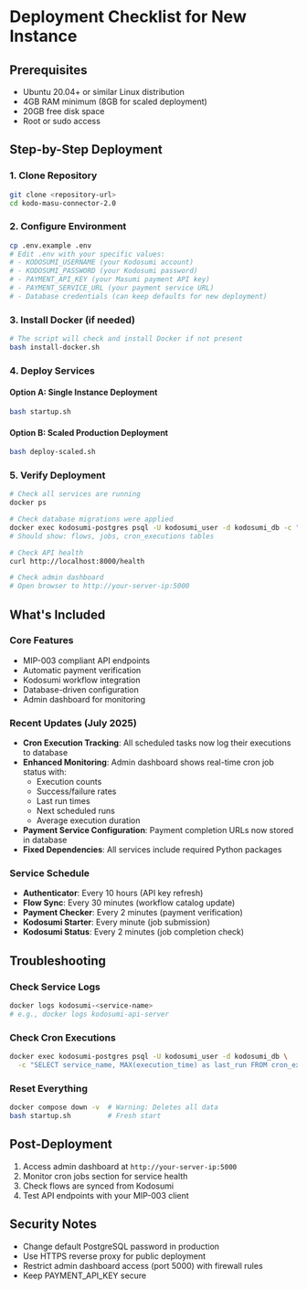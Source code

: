 # Deployment Checklist for New Instance

## Prerequisites
- Ubuntu 20.04+ or similar Linux distribution
- 4GB RAM minimum (8GB for scaled deployment)
- 20GB free disk space
- Root or sudo access

## Step-by-Step Deployment

### 1. Clone Repository
```bash
git clone <repository-url>
cd kodo-masu-connector-2.0
```

### 2. Configure Environment
```bash
cp .env.example .env
# Edit .env with your specific values:
# - KODOSUMI_USERNAME (your Kodosumi account)
# - KODOSUMI_PASSWORD (your Kodosumi password)  
# - PAYMENT_API_KEY (your Masumi payment API key)
# - PAYMENT_SERVICE_URL (your payment service URL)
# - Database credentials (can keep defaults for new deployment)
```

### 3. Install Docker (if needed)
```bash
# The script will check and install Docker if not present
bash install-docker.sh
```

### 4. Deploy Services

#### Option A: Single Instance Deployment
```bash
bash startup.sh
```

#### Option B: Scaled Production Deployment  
```bash
bash deploy-scaled.sh
```

### 5. Verify Deployment
```bash
# Check all services are running
docker ps

# Check database migrations were applied
docker exec kodosumi-postgres psql -U kodosumi_user -d kodosumi_db -c "\dt"
# Should show: flows, jobs, cron_executions tables

# Check API health
curl http://localhost:8000/health

# Check admin dashboard
# Open browser to http://your-server-ip:5000
```

## What's Included

### Core Features
- MIP-003 compliant API endpoints
- Automatic payment verification
- Kodosumi workflow integration  
- Database-driven configuration
- Admin dashboard for monitoring

### Recent Updates (July 2025)
- **Cron Execution Tracking**: All scheduled tasks now log their executions to database
- **Enhanced Monitoring**: Admin dashboard shows real-time cron job status with:
  - Execution counts
  - Success/failure rates
  - Last run times
  - Next scheduled runs
  - Average execution duration
- **Payment Service Configuration**: Payment completion URLs now stored in database
- **Fixed Dependencies**: All services include required Python packages

### Service Schedule
- **Authenticator**: Every 10 hours (API key refresh)
- **Flow Sync**: Every 30 minutes (workflow catalog update)
- **Payment Checker**: Every 2 minutes (payment verification)
- **Kodosumi Starter**: Every minute (job submission)
- **Kodosumi Status**: Every 2 minutes (job completion check)

## Troubleshooting

### Check Service Logs
```bash
docker logs kodosumi-<service-name>
# e.g., docker logs kodosumi-api-server
```

### Check Cron Executions
```bash
docker exec kodosumi-postgres psql -U kodosumi_user -d kodosumi_db \
  -c "SELECT service_name, MAX(execution_time) as last_run FROM cron_executions GROUP BY service_name;"
```

### Reset Everything
```bash
docker compose down -v  # Warning: Deletes all data
bash startup.sh         # Fresh start
```

## Post-Deployment

1. Access admin dashboard at `http://your-server-ip:5000`
2. Monitor cron jobs section for service health
3. Check flows are synced from Kodosumi
4. Test API endpoints with your MIP-003 client

## Security Notes
- Change default PostgreSQL password in production
- Use HTTPS reverse proxy for public deployment
- Restrict admin dashboard access (port 5000) with firewall rules
- Keep PAYMENT_API_KEY secure